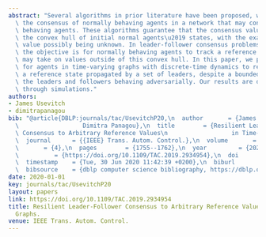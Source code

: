 ```yaml
---
abstract: "Several algorithms in prior literature have been proposed, which guarantee\
  \ the consensus of normally behaving agents in a network that may contain adversarially\
  \ behaving agents. These algorithms guarantee that the consensus value lies within\
  \ the convex hull of initial normal agents\u2019 states, with the exact consensus\
  \ value possibly being unknown. In leader-follower consensus problems, however,\
  \ the objective is for normally behaving agents to track a reference state that\
  \ may take on values outside of this convex hull. In this paper, we present methods\
  \ for agents in time-varying graphs with discrete-time dynamics to resiliently track\
  \ a reference state propagated by a set of leaders, despite a bounded subset of\
  \ the leaders and followers behaving adversarially. Our results are demonstrated\
  \ through simulations."
authors:
- James Usevitch
- dimitrapanagou
bib: "@article{DBLP:journals/tac/UsevitchP20,\n  author       = {James Usevitch and\n\
  \                  Dimitra Panagou},\n  title        = {Resilient Leader-Follower\
  \ Consensus to Arbitrary Reference Values\n                  in Time-Varying Graphs},\n\
  \  journal      = {{IEEE} Trans. Autom. Control.},\n  volume       = {65},\n  number\
  \       = {4},\n  pages        = {1755--1762},\n  year         = {2020},\n  url\
  \          = {https://doi.org/10.1109/TAC.2019.2934954},\n  doi          = {10.1109/TAC.2019.2934954},\n\
  \  timestamp    = {Tue, 30 Jun 2020 11:42:39 +0200},\n  biburl       = {https://dblp.org/rec/journals/tac/UsevitchP20.bib},\n\
  \  bibsource    = {dblp computer science bibliography, https://dblp.org}\n}"
date: 2020-01-01
key: journals/tac/UsevitchP20
layout: papers
link: https://doi.org/10.1109/TAC.2019.2934954
title: Resilient Leader-Follower Consensus to Arbitrary Reference Values in Time-Varying
  Graphs.
venue: IEEE Trans. Autom. Control.
---
```

